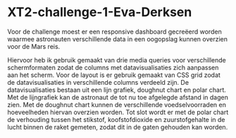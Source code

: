 # XT2-challenge-1-Eva-Derksen

Voor de challenge moest er een responsive dashboard gecreëerd worden waarmee astronauten verschillende data in een oogopslag 
kunnen overzien voor de Mars reis. 

Hiervoor heb ik gebruik gemaakt van drie media queries voor verschillende schermformaten zodat de columns 
met datavisualisaties zich aanpassen aan het scherm. Voor de layout is er gebruik gemaakt van CSS grid zodat de datavisualisaties
in verschillende columns verdeeld zijn. De datavisualisaties bestaan uit een lijn grafiek, doughnut chart en polar chart. Met
de lijngrafiek kan de astronaut de tot nu toe afgelegde afstand in dagen zien. Met de doughnut chart kunnen de verschillende 
voedselvoorraden en hoeveelheden hiervan overzien worden. Tot slot wordt er met de polar chart de verhouding tussen het stikstof, 
koofstofdioxide en zuurstofgehalte in de lucht binnen de raket gemeten, zodat dit in de gaten gehouden kan worden.
